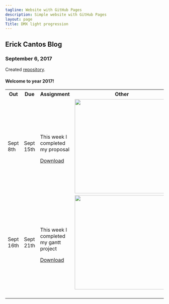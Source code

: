 ```yaml
---
tagline: Website with GitHub Pages
description: Simple website with GitHub Pages
layout: page
Title: DMX light progression 
---
```


Erick Cantos Blog
-------------

### September 6, 2017

Created [repository](https://github.com/six0four/StudentSenseHat).

#### Welcome to year 2017!

<table>
  <tr>
    <th>Out</th>
    <th>Due</th>
    <th>Assignment</th>
    <th>Other</th>
  </tr>
  <tr>
    <!--OUT-->
    <td>Sept 8th</td>
    <!--DUE-->
    <td >Sept 15th</td>
    <!--ASSIGNMENT-->
    <td><p>This week I completed my proposal</p><a href="https://github.com/ErickCantos13/SensorEffector/blob/master/documentation/ProposalContentStudentNameRev02.pdf" target="_blank">Download</a></td>
    <!--OTHER-->
    <td><img src="https://raw.githubusercontent.com/ErickCantos13/SensorEffector/master/Images/Proposal.JPG" width ="300" vertical- align="middle"></td>
  </tr>
  <tr>
    <td >Sept 16th</td>
    <td >Sept 21th</td>
    <td ><p>This week I completed my gantt project</p><a href="https://github.com/ErickCantos13/SensorEffector/blob/master/ErickCantosHardwareProject.gan" target="_blank">Download</a></td>
    <td ><img src="https://raw.githubusercontent.com/ErickCantos13/SensorEffector/master/Images/gantChart.JPG" width="300" vertical-align="middle"></td>
  </tr>
  <tr>
    <td ></td>
    <td ></td>
    <td ></td>
    <td ></td>
  </tr>
  <tr>
    <td ></td>
    <td ></td>
    <td ></td>
    <td ></td>
  </tr>
  <tr>
    <td ></td>
    <td ></td>
    <td ></td>
    <td ></td>
  </tr>
  <tr>
    <td ></td>
    <td ></td>
    <td ></td>
    <td ></td>
  </tr>
</table>
